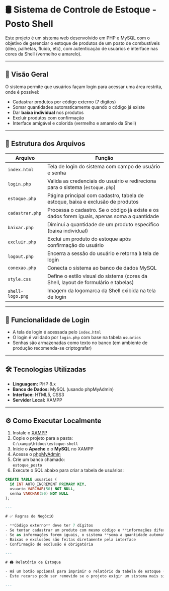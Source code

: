 # 🛢️ Sistema de Controle de Estoque - Posto Shell

Este projeto é um sistema web desenvolvido em PHP e MySQL com o objetivo de gerenciar o estoque de produtos de um posto de combustíveis (óleo, palhetas, fluido, etc), com autenticação de usuários e interface nas cores da Shell (vermelho e amarelo).

---

## 🚀 Visão Geral

O sistema permite que usuários façam login para acessar uma área restrita, onde é possível:

- Cadastrar produtos por código externo (7 dígitos)
- Somar quantidades automaticamente quando o código já existe
- Dar **baixa individual** nos produtos
- Excluir produtos com confirmação
- Interface amigável e colorida (vermelho e amarelo da Shell)

---

## 📁 Estrutura dos Arquivos

| Arquivo               | Função                                                                                             |
|-----------------------|----------------------------------------------------------------------------------------------------|
| `index.html`          | Tela de login do sistema com campo de usuário e senha                                              |
| `login.php`           | Valida as credenciais do usuário e redireciona para o sistema (`estoque.php`)                      |
| `estoque.php`         | Página principal com cadastro, tabela de estoque, baixa e exclusão de produtos                     |
| `cadastrar.php`       | Processa o cadastro. Se o código já existe e os dados forem iguais, apenas soma a quantidade       |
| `baixar.php`          | Diminui a quantidade de um produto específico (baixa individual)                                   |
| `excluir.php`         | Exclui um produto do estoque após confirmação do usuário                                           |
| `logout.php`          | Encerra a sessão do usuário e retorna à tela de login                                              |
| `conexao.php`         | Conecta o sistema ao banco de dados MySQL                                                          |
| `style.css`           | Define o estilo visual do sistema (cores da Shell, layout de formulário e tabelas)                 |
| `shell-logo.png`      | Imagem da logomarca da Shell exibida na tela de login                                              |

---

## 🔐 Funcionalidade de Login

- A tela de login é acessada pelo `index.html`
- O login é validado por `login.php` com base na tabela `usuarios`
- Senhas são armazenadas como texto no banco (em ambiente de produção recomenda-se criptografar)

---

## 🛠️ Tecnologias Utilizadas

- **Linguagem:** PHP 8.x
- **Banco de Dados:** MySQL (usando phpMyAdmin)
- **Interface:** HTML5, CSS3
- **Servidor Local:** XAMPP

---

## ⚙️ Como Executar Localmente

1. Instale o [XAMPP](https://www.apachefriends.org/index.html)
2. Copie o projeto para a pasta:  
   `C:\xampp\htdocs\estoque-shell`
3. Inicie o **Apache** e o **MySQL** no XAMPP
4. Acesse o [phpMyAdmin](http://localhost/phpmyadmin)
5. Crie um banco chamado:  
   `estoque_posto`
6. Execute o SQL abaixo para criar a tabela de usuários:

```sql
CREATE TABLE usuarios (
  id INT AUTO_INCREMENT PRIMARY KEY,
  usuario VARCHAR(50) NOT NULL,
  senha VARCHAR(50) NOT NULL
);

---

# ✅ Regras de NegóciO

- **Código externo** deve ter 7 dígitos
- Se tentar cadastrar um produto com mesmo código e **informações diferentes**, exibe erro
- Se as informações forem iguais, o sistema **soma a quantidade automaticamente**
- Baixas e exclusões são feitas diretamente pela interface
- Confirmação de exclusão é obrigatória

---

# 🖨️ Relatório de Estoque

- Há um botão opcional para imprimir o relatório da tabela de estoque (`relatorio.php`)
- Este recurso pode ser removido se o projeto exigir um sistema mais simples

---
